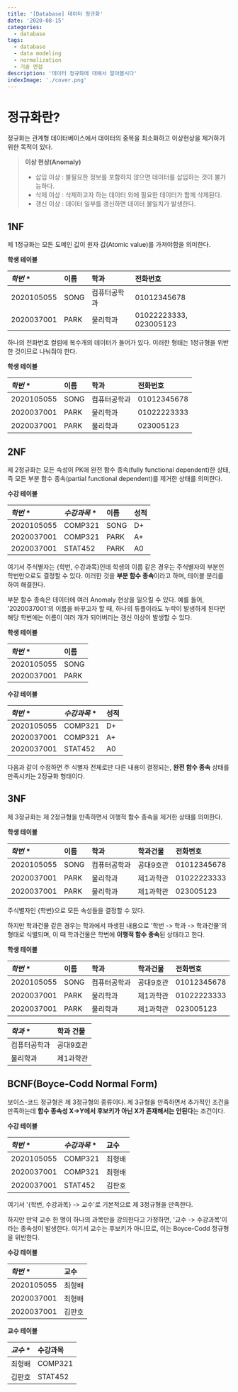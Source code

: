 ```yaml
---
title: '[Database] 데이터 정규화'
date: '2020-08-15'
categories:
  - database
tags:
  - database
  - data modeling
  - normalization
  - 기술 면접
description: '데이터 정규화에 대해서 알아봅시다'
indexImage: './cover.png'
---
```


# 정규화란?  

정규화는 관계형 데이터베이스에서 데이터의 중복을 최소화하고 이상현상을 제거하기 위한 목적이 있다.

> **이상 현상(Anomaly)**  
> - 삽입 이상 : 불필요한 정보를 포함하지 않으면 데이터를 삽입하는 것이 불가능하다.
> - 삭제 이상 : 삭제하고자 하는 데이터 외에 필요한 데이터가 함께 삭제된다.
> - 갱신 이상 : 데이터 일부를 갱신하면 데이터 불일치가 발생한다.

## 1NF
  
제 1정규화는 모든 도메인 값이 원자 값(Atomic value)를 가져야함을 의미한다.

**학생 테이블**  

|*학번* *|이름|학과|전화번호|
|:--|:--|:--|:--|
|2020105055|SONG|컴퓨터공학과|01012345678|
|2020037001|PARK|물리학과|01022223333, 023005123|  


하나의 전화번호 컬럼에 복수개의 데이터가 들어가 있다. 이러한 형태는 1정규형을 위반한 것이므로 나눠줘야 한다.

**학생 테이블**  

|*학번* *|이름|학과|전화번호|
|:--|:--|:--|:--|
|2020105055|SONG|컴퓨터공학과|01012345678|
|2020037001|PARK|물리학과|01022223333|
|2020037001|PARK|물리학과|023005123|


## 2NF  

제 2정규화는 모든 속성이 PK에 완전 함수 종속(fully functional dependent)한 상태, 
즉 모든 부분 함수 종속(partial functional dependent)를 제거한 상태를 의미한다.

**수강 테이블**  

|*학번* *| *수강과목* *|이름|성적|
|:--|:--|:--|:--|
|2020105055|COMP321|SONG|D+|
|2020037001|COMP321|PARK|A+|
|2020037001|STAT452|PARK|A0|  

여기서 주식별자는 {학번, 수강과목}인데 학생의 이름 같은 경우는 주식별자의 부분인 학번만으로도 결정할 수 있다.
이러한 것을 **부분 함수 종속**이라고 하며, 테이블 분리를 하여 해결한다.  

부분 함수 종속은 데이터에 여러 Anomaly 현상을 일으킬 수 있다. 
예를 들어, '2020037001'의 이름을 바꾸고자 할 때, 
하나의 튜플이라도 누락이 발생하게 된다면 해당 학번에는 이름이 여러 개가 되어버리는 갱신 이상이 발생할 수 있다.

**학생 테이블**  

|*학번* *|이름|
|:--|:--|
|2020105055|SONG|
|2020037001|PARK|  

**수강 테이블**

|*학번* *| *수강과목* *|성적|
|:--|:--|:--|
|2020105055|COMP321|D+|
|2020037001|COMP321|A+|
|2020037001|STAT452|A0|  

다음과 같이 수정하면 주 식별자 전체로만 다른 내용이 결정되는,
 **완전 함수 종속** 상태를 만족시키는 2정규화 형태이다.



## 3NF  

제 3정규화는 제 2정규형을 만족하면서 이행적 함수 종속을 제거한 상태를 의미한다.

**학생 테이블**  

|*학번* *|이름|학과|학과건물|전화번호|
|:--|:--|:--|:--|:--|
|2020105055|SONG|컴퓨터공학과|공대9호관|01012345678|
|2020037001|PARK|물리학과|제1과학관|01022223333|
|2020037001|PARK|물리학과|제1과학관|023005123|

주식별자인 {학번}으로 모든 속성들을 결정할 수 있다.  

하지만 학과건물 같은 경우는 학과에서 파생된 내용으로
'학번 -> 학과 -> 학과건물'의 형태로 식별되며,
이 때 학과건물은 학번에 **이행적 함수 종속**된 상태라고 한다.

**학생 테이블**  

|*학번* *|이름|학과|학과건물|전화번호|
|:--|:--|:--|:--|:--|
|2020105055|SONG|컴퓨터공학과|공대9호관|01012345678|
|2020037001|PARK|물리학과|제1과학관|01022223333|
|2020037001|PARK|물리학과|제1과학관|023005123|

|*학과* *|학과 건물|
|:--|:--|
|컴퓨터공학과|공대9호관|
|물리학과|제1과학관|  


## BCNF(Boyce-Codd Normal Form)  

보이스-코드 정규형은 제 3정규형의 종류이다. 
제 3규형을 만족하면서 추가적인 조건을 만족하는데 
**함수 종속성 X->Y에서 후보키가 아닌 X가 존재해서는 안된다**는 조건이다.  

**수강 테이블**

|*학번* *| *수강과목* *|교수|
|:--|:--|:--|
|2020105055|COMP321|최형배|
|2020037001|COMP321|최형배|
|2020037001|STAT452|김판호|  

여기서 '{학번, 수강과목} -> 교수'로 기본적으로 제 3정규형을 만족한다.

하지만 만약 교수 한 명이 하나의 과목만을 강의한다고 가정하면, 
'교수 -> 수강과목'이라는 종속성이 발생한다.
여기서 교수는 후보키가 아니므로, 이는 Boyce-Codd 정규형을 위반한다.

**수강 테이블**

|*학번* *|교수|
|:--|:--|
|2020105055|최형배|
|2020037001|최형배|
|2020037001|김판호| 

**교수 테이블**

|*교수* *|수강과목|
|:--|:--|
|최형배|COMP321|
|김판호|STAT452|


